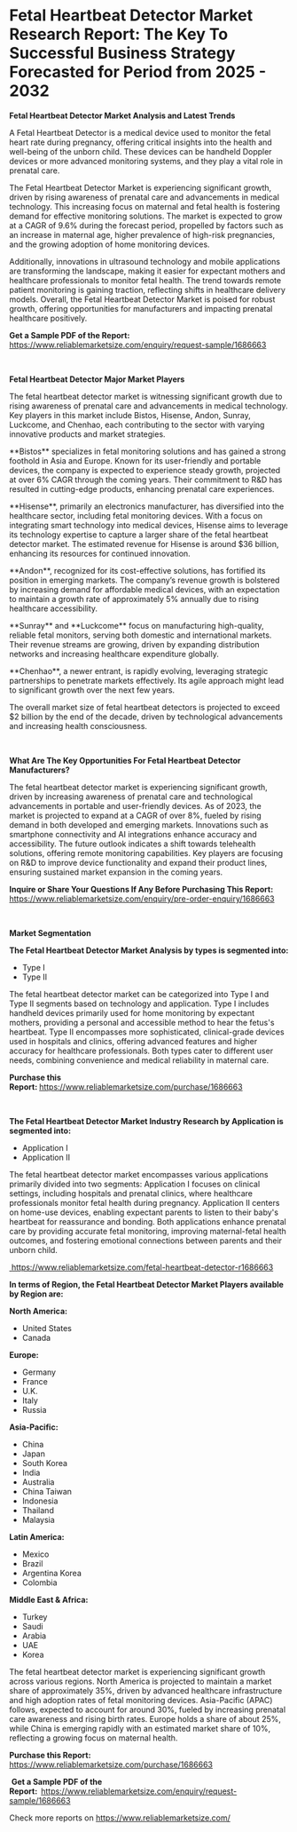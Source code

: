 <p><h1>Fetal Heartbeat Detector Market Research Report: The Key To Successful Business Strategy Forecasted for Period from 2025 - 2032</h1></p><p><strong>Fetal Heartbeat Detector Market Analysis and Latest Trends</strong></p>
<p><p>A Fetal Heartbeat Detector is a medical device used to monitor the fetal heart rate during pregnancy, offering critical insights into the health and well-being of the unborn child. These devices can be handheld Doppler devices or more advanced monitoring systems, and they play a vital role in prenatal care. </p><p>The Fetal Heartbeat Detector Market is experiencing significant growth, driven by rising awareness of prenatal care and advancements in medical technology. This increasing focus on maternal and fetal health is fostering demand for effective monitoring solutions. The market is expected to grow at a CAGR of 9.6% during the forecast period, propelled by factors such as an increase in maternal age, higher prevalence of high-risk pregnancies, and the growing adoption of home monitoring devices. </p><p>Additionally, innovations in ultrasound technology and mobile applications are transforming the landscape, making it easier for expectant mothers and healthcare professionals to monitor fetal health. The trend towards remote patient monitoring is gaining traction, reflecting shifts in healthcare delivery models. Overall, the Fetal Heartbeat Detector Market is poised for robust growth, offering opportunities for manufacturers and impacting prenatal healthcare positively.</p></p>
<p><strong>Get a Sample PDF of the Report:&nbsp;</strong> <a href="https://www.reliablemarketsize.com/enquiry/request-sample/1686663?utm_campaign=2723&utm_medium=2&utm_source=Github&utm_content=ia&utm_term=26032025&utm_id=fetal-heartbeat-detector">https://www.reliablemarketsize.com/enquiry/request-sample/1686663</a></p>
<p>&nbsp;</p>
<p><strong>Fetal Heartbeat Detector Major Market Players</strong></p>
<p><p>The fetal heartbeat detector market is witnessing significant growth due to rising awareness of prenatal care and advancements in medical technology. Key players in this market include Bistos, Hisense, Andon, Sunray, Luckcome, and Chenhao, each contributing to the sector with varying innovative products and market strategies.</p><p>**Bistos** specializes in fetal monitoring solutions and has gained a strong foothold in Asia and Europe. Known for its user-friendly and portable devices, the company is expected to experience steady growth, projected at over 6% CAGR through the coming years. Their commitment to R&D has resulted in cutting-edge products, enhancing prenatal care experiences.</p><p>**Hisense**, primarily an electronics manufacturer, has diversified into the healthcare sector, including fetal monitoring devices. With a focus on integrating smart technology into medical devices, Hisense aims to leverage its technology expertise to capture a larger share of the fetal heartbeat detector market. The estimated revenue for Hisense is around $36 billion, enhancing its resources for continued innovation.</p><p>**Andon**, recognized for its cost-effective solutions, has fortified its position in emerging markets. The company’s revenue growth is bolstered by increasing demand for affordable medical devices, with an expectation to maintain a growth rate of approximately 5% annually due to rising healthcare accessibility.</p><p>**Sunray** and **Luckcome** focus on manufacturing high-quality, reliable fetal monitors, serving both domestic and international markets. Their revenue streams are growing, driven by expanding distribution networks and increasing healthcare expenditure globally.</p><p>**Chenhao**, a newer entrant, is rapidly evolving, leveraging strategic partnerships to penetrate markets effectively. Its agile approach might lead to significant growth over the next few years.</p><p>The overall market size of fetal heartbeat detectors is projected to exceed $2 billion by the end of the decade, driven by technological advancements and increasing health consciousness.</p></p>
<p>&nbsp;</p>
<p><strong>What Are The Key Opportunities For Fetal Heartbeat Detector Manufacturers?</strong></p>
<p><p>The fetal heartbeat detector market is experiencing significant growth, driven by increasing awareness of prenatal care and technological advancements in portable and user-friendly devices. As of 2023, the market is projected to expand at a CAGR of over 8%, fueled by rising demand in both developed and emerging markets. Innovations such as smartphone connectivity and AI integrations enhance accuracy and accessibility. The future outlook indicates a shift towards telehealth solutions, offering remote monitoring capabilities. Key players are focusing on R&D to improve device functionality and expand their product lines, ensuring sustained market expansion in the coming years.</p></p>
<p><strong>Inquire or Share Your Questions If Any Before Purchasing This Report:</strong> <a href="https://www.reliablemarketsize.com/enquiry/pre-order-enquiry/1686663?utm_campaign=2723&utm_medium=2&utm_source=Github&utm_content=ia&utm_term=26032025&utm_id=fetal-heartbeat-detector">https://www.reliablemarketsize.com/enquiry/pre-order-enquiry/1686663</a></p>
<p>&nbsp;</p>
<p><strong>Market Segmentation</strong></p>
<p><strong>The Fetal Heartbeat Detector Market Analysis by types is segmented into:</strong></p>
<p><ul><li>Type I</li><li>Type II</li></ul></p>
<p><p>The fetal heartbeat detector market can be categorized into Type I and Type II segments based on technology and application. Type I includes handheld devices primarily used for home monitoring by expectant mothers, providing a personal and accessible method to hear the fetus's heartbeat. Type II encompasses more sophisticated, clinical-grade devices used in hospitals and clinics, offering advanced features and higher accuracy for healthcare professionals. Both types cater to different user needs, combining convenience and medical reliability in maternal care.</p></p>
<p><strong>Purchase this Report:&nbsp;</strong><a href="https://www.reliablemarketsize.com/purchase/1686663?utm_campaign=2723&utm_medium=2&utm_source=Github&utm_content=ia&utm_term=26032025&utm_id=fetal-heartbeat-detector">https://www.reliablemarketsize.com/purchase/1686663</a></p>
<p>&nbsp;</p>
<p><strong>The Fetal Heartbeat Detector Market Industry Research by Application is segmented into:</strong></p>
<p><ul><li>Application I</li><li>Application II</li></ul></p>
<p><p>The fetal heartbeat detector market encompasses various applications primarily divided into two segments: Application I focuses on clinical settings, including hospitals and prenatal clinics, where healthcare professionals monitor fetal health during pregnancy. Application II centers on home-use devices, enabling expectant parents to listen to their baby's heartbeat for reassurance and bonding. Both applications enhance prenatal care by providing accurate fetal monitoring, improving maternal-fetal health outcomes, and fostering emotional connections between parents and their unborn child.</p></p>
<p><a href="https://www.reliablemarketsize.com/fetal-heartbeat-detector-r1686663?utm_campaign=2723&utm_medium=2&utm_source=Github&utm_content=ia&utm_term=26032025&utm_id=fetal-heartbeat-detector">&nbsp;https://www.reliablemarketsize.com/fetal-heartbeat-detector-r1686663</a></p>
<p><strong>In terms of Region, the Fetal Heartbeat Detector Market Players available by Region are:</strong></p>
<p>
    <p> <strong> North America: </strong>
        <ul>
            <li>United States</li>
            <li>Canada</li>
        </ul>
        </p> 
    <p> <strong> Europe: </strong>
        <ul>
            <li>Germany</li>
            <li>France</li>
            <li>U.K.</li>
            <li>Italy</li>
            <li>Russia</li>
        </ul>
        </p> 
    <p> <strong> Asia-Pacific: </strong>
        <ul>
            <li>China</li>
            <li>Japan</li>
            <li>South Korea</li>
            <li>India</li>
            <li>Australia</li>
            <li>China Taiwan</li>
            <li>Indonesia</li>
            <li>Thailand</li>
            <li>Malaysia</li>
        </ul>
        </p> 
    <p> <strong> Latin America: </strong>
        <ul>
            <li>Mexico</li>
            <li>Brazil</li>
            <li>Argentina Korea</li>
            <li>Colombia</li>
        </ul>
        </p> 
    <p> <strong> Middle East & Africa: </strong>
        <ul>
            <li>Turkey</li>
            <li>Saudi</li>
            <li>Arabia</li>
            <li>UAE</li>
            <li>Korea</li>
        </ul>
    </p>
    </p>
<p><p>The fetal heartbeat detector market is experiencing significant growth across various regions. North America is projected to maintain a market share of approximately 35%, driven by advanced healthcare infrastructure and high adoption rates of fetal monitoring devices. Asia-Pacific (APAC) follows, expected to account for around 30%, fueled by increasing prenatal care awareness and rising birth rates. Europe holds a share of about 25%, while China is emerging rapidly with an estimated market share of 10%, reflecting a growing focus on maternal health.</p></p>
<p><strong>Purchase this Report: </strong><a href="https://www.reliablemarketsize.com/purchase/1686663?utm_campaign=2723&utm_medium=2&utm_source=Github&utm_content=ia&utm_term=26032025&utm_id=fetal-heartbeat-detector">https://www.reliablemarketsize.com/purchase/1686663</a></p>
<p>&nbsp;<strong>Get a Sample PDF of the Report:&nbsp;&nbsp;</strong><a href="https://www.reliablemarketsize.com/enquiry/request-sample/1686663?utm_campaign=2723&utm_medium=2&utm_source=Github&utm_content=ia&utm_term=26032025&utm_id=fetal-heartbeat-detector">https://www.reliablemarketsize.com/enquiry/request-sample/1686663</a></p>
<p><strong></strong></p>
<p>Check more reports on <a href="https://www.reliablemarketsize.com/?utm_campaign=2723&utm_medium=2&utm_source=Github&utm_content=ia&utm_term=26032025&utm_id=fetal-heartbeat-detector">https://www.reliablemarketsize.com/</a></p>